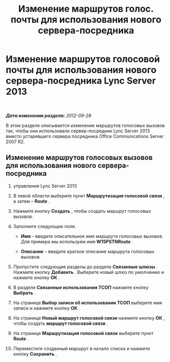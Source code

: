﻿---
title: "Изменение маршрутов голос. почты для использования нового сервера-посредника"
TOCTitle: "Изменение маршрутов голос. почты для использования нового сервера-посредника"
ms:assetid: acd487b3-377c-46bf-9f71-fe6152002664
ms:mtpsurl: https://technet.microsoft.com/ru-ru/library/JJ205162(v=OCS.15)
ms:contentKeyID: 49310847
ms.date: 05/19/2016
mtps_version: v=OCS.15
ms.translationtype: HT
---

# Изменение маршрутов голосовой почты для использования нового сервера-посредника Lync Server 2013

 

_**Дата изменения раздела:** 2012-09-28_

В этом разделе описывается изменение маршрутов голосовых вызовов так, чтобы они использовали сервер-посредник Lync Server 2013 вместо устаревшего сервера посредника Office Communications Server 2007 R2.

## Изменение маршрутов голосовых вызовов для использования нового сервера-посредника

1.  управления Lync Server 2013

2.  В левой области выберите пункт **Маршрутизация голосовой связи** , а затем – **Route** .

3.  Нажмите кнопку **Создать** , чтобы создать маршрут голосовых вызовов.

4.  Заполните следующие поля.
    
      - **Имя** – введите описательное имя маршрута голосовых вызовов. Для примера мы используем имя **W15PSTNRoute** .
    
      - **Описание** – введите краткое описание маршрута голосовых вызовов.

5.  Пропустите следующие разделы до раздела **Связанные шлюзы** . Нажмите кнопку **Добавить** . Выберите новый шлюз по умолчанию и нажмите кнопку **ОК** .

6.  В разделе **Связанные использования ТСОП** нажмите кнопку **Выбрать** .

7.  На странице **Выбор записи об использовании ТСОП** выберите имя записи и нажмите кнопку **ОК** .

8.  На странице **Новый маршрут голосовой связи** нажмите кнопку **ОК** , чтобы создать **маршрут голосовой связи** .

9.  На странице **Маршрутизация голосовой связи** выберите пункт **Route** .

10. Переместите созданный маршрут в начало списка и нажмите кнопку **Сохранить** .

